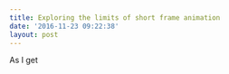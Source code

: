 ```yaml
---
title: Exploring the limits of short frame animation
date: '2016-11-23 09:22:38'
layout: post
---
```

As I get 